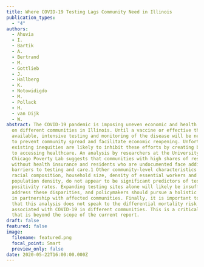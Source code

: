 ```yaml
---
title: Where COVID-19 Testing Lags Community Need in Illinois
publication_types:
  - "4"
authors:
  - Ahuvia
  - I.
  - Bartik
  - A.
  - Bertrand
  - M.
  - Gottlieb
  - J.
  - Hallberg
  - K.
  - Notowidigdo
  - M.
  - Pollack
  - H.
  - van Dijk
  - W.
abstract: The COVID-19 pandemic is imposing uneven economic and health burdens
  on different communities in Illinois. Until a vaccine or effective therapy is
  available, intensive testing and monitoring of the disease will be necessary
  to prevent community spread and facilitate economic reopening. Unfortunately,
  existing inequities are likely to inhibit these efforts by creating barriers
  to accessing healthcare. An analysis by researchers at the University of
  Chicago Poverty Lab suggests that communities with high shares of residents
  without health insurance and residents who are undocumented face additional
  barriers to testing and care.1 Other community-level characteristics including
  racial composition, household size, density of essential workers and
  population density, do not appear to be significant predictors of test
  positivity rates. Expanding testing sites alone will likely be insufficient to
  address these disparities, and policymakers should pursue a holistic approach
  in partnership with affected communities. Finally, it is important to note
  that this analysis does not speak to the differential mortality risk
  associated with COVID-19 in different communities. This is a critical issue
  that is beyond the scope of the current report.
draft: false
featured: false
image:
  filename: featured.png
  focal_point: Smart
  preview_only: false
date: 2020-05-22T16:00:00.000Z
---
```

